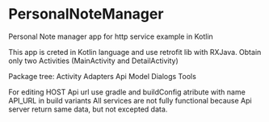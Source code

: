 # PersonalNoteManager
Personal Note manager app for http service example in Kotlin

This app is creted in Kotlin language and use retrofit lib with RXJava.
Obtain only two Activities (MainActivity and DetailActivity)

Package tree:	Activity
				Adapters
				Api
					Model
				Dialogs
				Tools
				
For editing HOST Api url use gradle and buildConfig atribute with name API_URL in build variants
All services are not fully functional because Api server return same data, but not excepted data.
				
